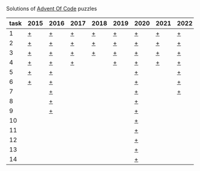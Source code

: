 Solutions of [Advent Of Code](https://adventofcode.com) puzzles

 task | 2015                                     | 2016                                     | 2017                                     | 2018                                     | 2019                                     | 2020                                      | 2021                                     | 2022                                     | 2023                                     | 2024                                     
------|------------------------------------------|------------------------------------------|------------------------------------------|------------------------------------------|------------------------------------------|-------------------------------------------|------------------------------------------|------------------------------------------|------------------------------------------|------------------------------------------|
 1    | [+](https://adventofcode.com/2015/day/1) | [+](https://adventofcode.com/2016/day/1) | [+](https://adventofcode.com/2017/day/1) | [+](https://adventofcode.com/2018/day/1) | [+](https://adventofcode.com/2019/day/1) | [+](https://adventofcode.com/2020/day/1)  | [+](https://adventofcode.com/2021/day/1) | [+](https://adventofcode.com/2022/day/1) | [+](https://adventofcode.com/2022/day/1) | [+](https://adventofcode.com/2024/day/1) |
 2    | [+](https://adventofcode.com/2015/day/2) | [+](https://adventofcode.com/2016/day/2) | [+](https://adventofcode.com/2017/day/2) | [+](https://adventofcode.com/2019/day/2) | [+](https://adventofcode.com/2019/day/1) | [+](https://adventofcode.com/2020/day/2)  | [+](https://adventofcode.com/2021/day/2) | [+](https://adventofcode.com/2022/day/2) | [+](https://adventofcode.com/2023/day/2) |
 3    | [+](https://adventofcode.com/2015/day/3) | [+](https://adventofcode.com/2016/day/3) | [+](https://adventofcode.com/2017/day/3) | [+](https://adventofcode.com/2018/day/3) | [+](https://adventofcode.com/2019/day/3) | [+](https://adventofcode.com/2020/day/3)  | [+](https://adventofcode.com/2021/day/3) | [+](https://adventofcode.com/2022/day/3) | [+](https://adventofcode.com/2023/day/3) |
 4    | [+](https://adventofcode.com/2015/day/4) | [+](https://adventofcode.com/2016/day/4) | [+](https://adventofcode.com/2017/day/4) |                                          | [+](https://adventofcode.com/2019/day/4) | [+](https://adventofcode.com/2020/day/4)  | [+](https://adventofcode.com/2021/day/4) | [+](https://adventofcode.com/2022/day/4) ||
 5    | [+](https://adventofcode.com/2015/day/5) | [+](https://adventofcode.com/2016/day/5) |                                          |                                          |                                          | [+](https://adventofcode.com/2020/day/5)  |                                          | [+](https://adventofcode.com/2022/day/5) ||
 6    | [+](https://adventofcode.com/2015/day/6) | [+](https://adventofcode.com/2016/day/6) |                                          |                                          |                                          | [+](https://adventofcode.com/2020/day/6)  |                                          | [+](https://adventofcode.com/2022/day/6) ||
 7    |                                          | [+](https://adventofcode.com/2016/day/7) |                                          |                                          |                                          | [+](https://adventofcode.com/2020/day/7)  |                                          | [+](https://adventofcode.com/2022/day/7) ||
 8    |                                          | [+](https://adventofcode.com/2016/day/8) |                                          |                                          |                                          | [+](https://adventofcode.com/2020/day/8)  |                                          |                                          ||
 9    |                                          | [+](https://adventofcode.com/2016/day/9) |                                          |                                          |                                          | [+](https://adventofcode.com/2020/day/9)  |                                          |                                          ||
 10   |                                          |                                          |                                          |                                          |                                          | [+](https://adventofcode.com/2020/day/10) |                                          |                                          ||
 11   |                                          |                                          |                                          |                                          |                                          | [+](https://adventofcode.com/2020/day/11) |                                          |                                          ||
 12   |                                          |                                          |                                          |                                          |                                          | [+](https://adventofcode.com/2020/day/12) |                                          |                                          ||
 13   |                                          |                                          |                                          |                                          |                                          | [+](https://adventofcode.com/2020/day/13) |                                          |                                          ||
 14   |                                          |                                          |                                          |                                          |                                          | [+](https://adventofcode.com/2020/day/14) |                                          |                                          ||
